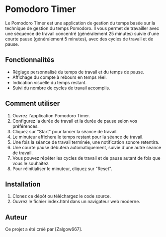 # Pomodoro Timer

Le Pomodoro Timer est une application de gestion du temps basée sur la technique de gestion du temps Pomodoro. Il vous permet de travailler avec une séquence de travail concentré (généralement 25 minutes) suivie d'une courte pause (généralement 5 minutes), avec des cycles de travail et de pause.

## Fonctionnalités

- Réglage personnalisé du temps de travail et du temps de pause.
- Affichage du compte à rebours en temps réel.
- Indication visuelle du temps restant.
- Suivi du nombre de cycles de travail accomplis.

## Comment utiliser

1. Ouvrez l'application Pomodoro Timer.
2. Configurez la durée de travail et la durée de pause selon vos préférences.
3. Cliquez sur "Start" pour lancer la séance de travail.
4. Le minuteur affichera le temps restant pour la séance de travail.
5. Une fois la séance de travail terminée, une notification sonore retentira.
6. Une courte pause débutera automatiquement, suivie d'une autre séance de travail.
7. Vous pouvez répéter les cycles de travail et de pause autant de fois que vous le souhaitez.
8. Pour réinitialiser le minuteur, cliquez sur "Reset".

## Installation

1. Clonez ce dépôt ou téléchargez le code source.
2. Ouvrez le fichier index.html dans un navigateur web moderne.

## Auteur

Ce projet a été créé par [Zalgow667].


